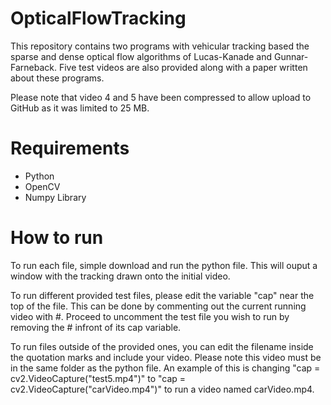 # OpticalFlowTracking
This repository contains two programs with vehicular tracking based the sparse and dense optical flow algorithms of Lucas-Kanade and Gunnar-Farneback. Five test videos are also provided along with a paper written about these programs.

 Please note that video 4 and 5 have been compressed to allow upload to GitHub as it was limited to 25 MB. 

# Requirements
- Python
- OpenCV
- Numpy Library

# How to run
To run each file, simple download and run the python file. This will ouput a window with the tracking drawn onto the initial video.

To run different provided test files, please edit the variable "cap" near the top of the file. This can be done by commenting out the current running video with #. Proceed to uncomment the test file you wish to run by removing the # infront of its cap variable.

To run files outside of the provided ones, you can edit the filename inside the quotation marks and include your video. Please note this video must be in the same folder as the python file.
  An example of this is changing "cap = cv2.VideoCapture("test5.mp4")" to "cap = cv2.VideoCapture("carVideo.mp4")" to run a video named carVideo.mp4.
  
  
  
